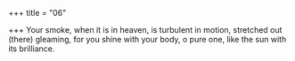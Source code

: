 +++
title = "06"

+++
Your smoke, when it is in heaven, is turbulent in motion, stretched out  (there) gleaming,
for you shine with your body, o pure one, like the sun with its brilliance. 